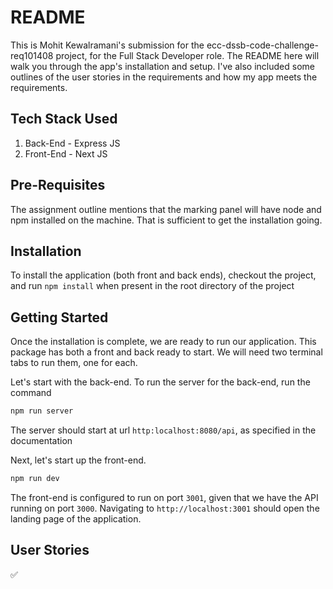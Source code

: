 # README

This is Mohit Kewalramani's submission for the ecc-dssb-code-challenge-req101408
project, for the Full Stack Developer role. The README here will walk you through
the app's installation and setup. I've also included some outlines of the user
stories in the requirements and how my app meets the requirements.

## Tech Stack Used

1. Back-End - Express JS
1. Front-End - Next JS

## Pre-Requisites

The assignment outline mentions that the marking panel will have node and npm
installed on the machine. That is sufficient to get the installation going.

## Installation

To install the application (both front and back ends), checkout the project, and
run `npm install` when present in the root directory of the project

## Getting Started

Once the installation is complete, we are ready to run our application. This
package has both a front and back ready to start. We will need two terminal tabs
to run them, one for each.

Let's start with the back-end. To run the server for the back-end, run the command

```bash
npm run server
```

The server should start at url `http:localhost:8080/api`, as specified in the documentation

Next, let's start up the front-end.

```bash
npm run dev
```

The front-end is configured to run on port `3001`, given that we have the API
running on port `3000`. Navigating to `http://localhost:3001` should open
the landing page of the application.

## User Stories

:white_check_mark:
